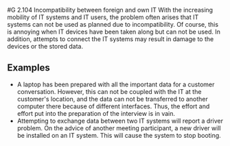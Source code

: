 #G 2.104 Incompatibility between foreign and own IT
With the increasing mobility of IT systems and IT users, the problem often arises that IT systems can not be used as planned due to incompatibility. Of course, this is annoying when IT devices have been taken along but can not be used. In addition, attempts to connect the IT systems may result in damage to the devices or the stored data.



## Examples 
* A laptop has been prepared with all the important data for a customer conversation. However, this can not be coupled with the IT at the customer's location, and the data can not be transferred to another computer there because of different interfaces. Thus, the effort and effort put into the preparation of the interview is in vain.
* Attempting to exchange data between two IT systems will report a driver problem. On the advice of another meeting participant, a new driver will be installed on an IT system. This will cause the system to stop booting.




